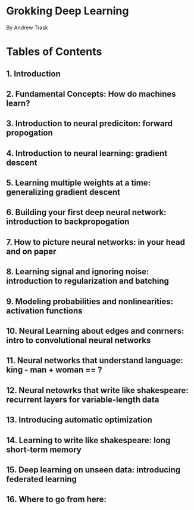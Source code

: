 # Grokking Deep Learning
By Andrew Trask

# Tables of Contents
## 1. Introduction 

## 2. Fundamental Concepts: How do machines learn?

## 3. Introduction to neural prediciton: forward propogation

## 4. Introduction to neural learning: gradient descent

## 5. Learning multiple weights at a time: generalizing gradient descent

## 6. Building your first deep neural network: introduction to backpropogation

## 7. How to picture neural networks: in your head and on paper

## 8. Learning signal and ignoring noise: introduction to regularization and batching

## 9. Modeling probabilities and nonlinearities: activation functions

## 10. Neural Learning about edges and conrners: intro to convolutional neural networks

## 11. Neural networks that understand language: king - man + woman == ?

## 12. Neural netowrks that write like shakespeare: recurrent layers for variable-length data

## 13. Introducing automatic optimization

## 14. Learning to write like shakespeare: long short-term memory

## 15. Deep learning on unseen data: introducing federated learning

## 16. Where to go from here:
